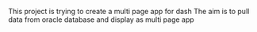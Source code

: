 This project is trying to create a multi page app for dash
The aim is to pull data from oracle database and display as multi page app
